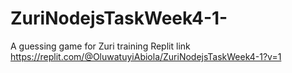 # ZuriNodejsTaskWeek4-1-
A guessing game for Zuri training
Replit link 
https://replit.com/@OluwatuyiAbiola/ZuriNodejsTaskWeek4-1?v=1
